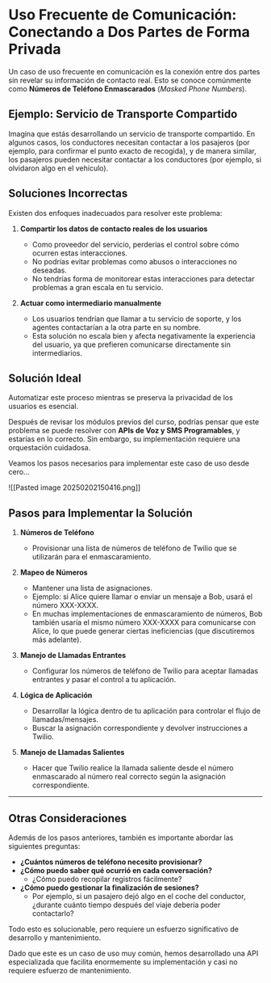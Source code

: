 # Uso Frecuente de Comunicación: Conectando a Dos Partes de Forma Privada

Un caso de uso frecuente en comunicación es la conexión entre dos partes sin revelar su información de contacto real. Esto se conoce comúnmente como **Números de Teléfono Enmascarados** (_Masked Phone Numbers_).

## Ejemplo: Servicio de Transporte Compartido

Imagina que estás desarrollando un servicio de transporte compartido. En algunos casos, los conductores necesitan contactar a los pasajeros (por ejemplo, para confirmar el punto exacto de recogida), y de manera similar, los pasajeros pueden necesitar contactar a los conductores (por ejemplo, si olvidaron algo en el vehículo).

## Soluciones Incorrectas

Existen dos enfoques inadecuados para resolver este problema:

1. **Compartir los datos de contacto reales de los usuarios**
    
    - Como proveedor del servicio, perderías el control sobre cómo ocurren estas interacciones.
    - No podrías evitar problemas como abusos o interacciones no deseadas.
    - No tendrías forma de monitorear estas interacciones para detectar problemas a gran escala en tu servicio.
2. **Actuar como intermediario manualmente**
    
    - Los usuarios tendrían que llamar a tu servicio de soporte, y los agentes contactarían a la otra parte en su nombre.
    - Esta solución no escala bien y afecta negativamente la experiencia del usuario, ya que prefieren comunicarse directamente sin intermediarios.

## Solución Ideal

Automatizar este proceso mientras se preserva la privacidad de los usuarios es esencial.

Después de revisar los módulos previos del curso, podrías pensar que este problema se puede resolver con **APIs de Voz y SMS Programables**, y estarías en lo correcto. Sin embargo, su implementación requiere una orquestación cuidadosa.

Veamos los pasos necesarios para implementar este caso de uso desde cero...


![[Pasted image 20250202150416.png]]
## Pasos para Implementar la Solución

1. **Números de Teléfono**
    
    - Provisionar una lista de números de teléfono de Twilio que se utilizarán para el enmascaramiento.
2. **Mapeo de Números**
    
    - Mantener una lista de asignaciones.
    - Ejemplo: si Alice quiere llamar o enviar un mensaje a Bob, usará el número XXX-XXXX.
    - En muchas implementaciones de enmascaramiento de números, Bob también usaría el mismo número XXX-XXXX para comunicarse con Alice, lo que puede generar ciertas ineficiencias (que discutiremos más adelante).
3. **Manejo de Llamadas Entrantes**
    
    - Configurar los números de teléfono de Twilio para aceptar llamadas entrantes y pasar el control a tu aplicación.
4. **Lógica de Aplicación**
    
    - Desarrollar la lógica dentro de tu aplicación para controlar el flujo de llamadas/mensajes.
    - Buscar la asignación correspondiente y devolver instrucciones a Twilio.
5. **Manejo de Llamadas Salientes**
    
    - Hacer que Twilio realice la llamada saliente desde el número enmascarado al número real correcto según la asignación correspondiente.

---

## Otras Consideraciones

Además de los pasos anteriores, también es importante abordar las siguientes preguntas:

- **¿Cuántos números de teléfono necesito provisionar?**
- **¿Cómo puedo saber qué ocurrió en cada conversación?**
    - ¿Cómo puedo recopilar registros fácilmente?
- **¿Cómo puedo gestionar la finalización de sesiones?**
    - Por ejemplo, si un pasajero dejó algo en el coche del conductor, ¿durante cuánto tiempo después del viaje debería poder contactarlo?

Todo esto es solucionable, pero requiere un esfuerzo significativo de desarrollo y mantenimiento.

Dado que este es un caso de uso muy común, hemos desarrollado una API especializada que facilita enormemente su implementación y casi no requiere esfuerzo de mantenimiento.